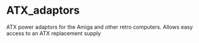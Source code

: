 # ATX_adaptors
ATX power adaptors for the Amiga and other retro computers. Allows easy access to an ATX replacement supply
